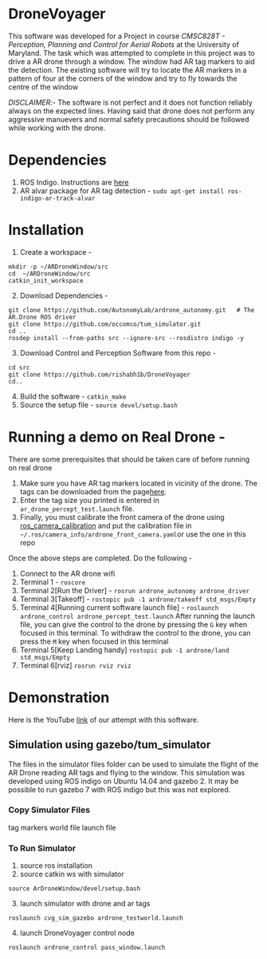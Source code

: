 # DroneVoyager
This software was developed for a Project in course _CMSC828T - Perception, Planning and Control for Aerial Robots_ at the University of Maryland. The task which was attempted to complete in this project was to drive a AR drone through a window. The window had AR tag markers to aid the detection. The existing software will try to locate the AR markers in a pattern of four at the corners of the window and try to fly towards the centre of the window

_DISCLAIMER_:- The software is not perfect and it does not function reliably always on the expected lines. Having said that drone does not perform any aggressive manuevers and normal safety precautions should be followed while working with the drone.

# Dependencies
1. ROS Indigo. Instructions are [here](http://wiki.ros.org/indigo/Installation/Ubuntu)
2. AR alvar package for AR tag detection - 
```sudo apt-get install ros-indigo-ar-track-alvar```
# Installation
1. Create a workspace - 
```
mkdir -p ~/ARDroneWindow/src
cd  ~/ARDroneWindow/src
catkin_init_workspace
```
2. Download Dependencies - 
```
git clone https://github.com/AutonomyLab/ardrone_autonomy.git	# The AR.Drone ROS driver
git clone https://github.com/occomco/tum_simulator.git
cd ..
rosdep install --from-paths src --ignore-src --rosdistro indigo -y
```
3. Download Control and Perception Software from this repo -
```
cd src
git clone https://github.com/rishabh1b/DroneVoyager
cd..
```
4. Build the software - 
```catkin_make```
5. Source the setup file - 
```source devel/setup.bash```

# Running a demo on Real Drone -
There are some prerequisites that should be taken care of before running on real drone
1. Make sure you have AR tag markers located in vicinity of the drone. The tags can be downloaded from the page[here](http://wiki.ros.org/ar_track_alvar). 
2. Enter the tag size you printed is entered in ```ar_drone_percept_test.launch``` file.
3. Finally, you must calibrate the front camera of the drone using [ros_camera_calibration](http://wiki.ros.org/camera_calibration) and put the calibration file in ```~/.ros/camera_info/ardrone_front_camera.yaml```or use the one in this repo

Once the above steps are completed. Do the following -
1. Connect to the AR drone wifi
2. Terminal 1 - 
```roscore```
3. Terminal 2[Run the Driver] - 
```rosrun ardrone_autonomy ardrone_driver```
4. Terminal 3[Takeoff] - 
```rostopic pub -1 ardrone/takeoff std_msgs/Empty ```
5. Terminal 4[Running current software launch file] - 
```roslaunch ardrone_control ardrone_percept_test.launch```
After running the launch file, you can give the control to the drone by pressing the ```G``` key when focused in this terminal.
To withdraw the control to the drone, you can press the ```M``` key when focused in this terminal
6. Terminal 5[Keep Landing handy]
```rostopic pub -1 ardrone/land std_msgs/Empty```
7. Terminal 6[rviz]
```rosrun rviz rviz```

# Demonstration
Here is the YouTube [link](https://youtu.be/PYlbKkE2rPg) of our attempt with this software.

## Simulation using gazebo/tum_simulator
The files in the simulator files folder can be used to simulate the flight of the AR Drone reading AR tags and flying to the window. This simulation was developed using ROS indigo on Ubuntu 14.04 and gazebo 2. It may be possible to run gazebo 7 with ROS indigo but this was not explored.

### Copy Simulator Files
tag markers
world file
launch file


### To Run Simulator
1) source ros installation
2) source catkin ws with simulator
```
source ArDroneWindow/devel/setup.bash
```
3) launch simulator with drone and ar tags
```
roslaunch cvg_sim_gazebo ardrone_testworld.launch
```
4) launch DroneVoyager control node
```
roslaunch ardrone_control pass_window.launch
```




